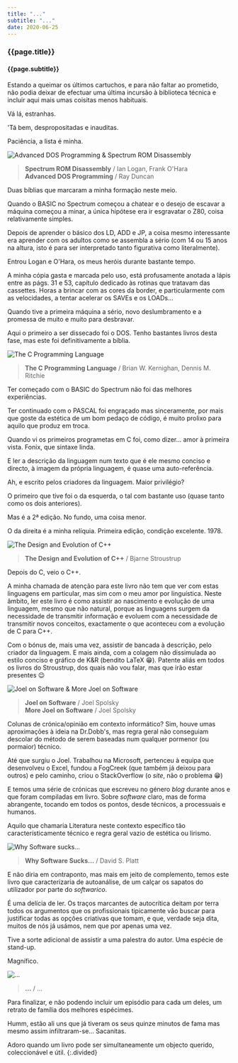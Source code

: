 ```yaml
---
title: "..."
subtitle: "..."
date: 2020-06-25
---
```


### {{page.title}} ###
#### {{page.subtitle}} ####
Estando a queimar os últimos cartuchos, e para não faltar ao prometido, não podia deixar de efectuar uma última incursão à biblioteca técnica e incluir aqui mais umas coisitas menos habituais.

Vá lá, estranhas.

'Tá bem, despropositadas e inauditas.

Paciência, a lista é minha.

![Advanced DOS Programming & Spectrum ROM Disassembly](assets/images/book-list/bk_30.jpg)

>**Spectrum ROM Disassembly** / Ian Logan, Frank O'Hara\
>**Advanced DOS Programming** / Ray Duncan

Duas bíblias que marcaram a minha formação neste meio.

Quando o BASIC no Spectrum começou a chatear e o desejo de escavar a máquina começou a minar, a única hipótese era ir esgravatar o Z80, coisa relativamente simples.

Depois de aprender o básico dos LD, ADD e JP, a coisa mesmo interessante era aprender com os adultos como se assembla a sério (com 14 ou 15 anos na altura, isto é para ser interpretado tanto figurativa como literalmente).

Entrou Logan e O'Hara, os meus heróis durante bastante tempo.

A minha cópia gasta e marcada pelo uso, está profusamente anotada a lápis entre as págs. 31 e 53, capítulo dedicado às rotinas que tratavam das cassettes. Horas a brincar com as cores da border, e particularmente com as velocidades, a tentar acelerar os SAVEs e os LOADs...

Quando tive a primeira máquina a sério, novo deslumbramento e a promessa de muito e muito para desbravar.

Aqui o primeiro a ser dissecado foi o DOS. Tenho bastantes livros desta fase, mas este foi definitivamente a bíblia.

![The C Programming Language](assets/images/book-list/bk_31.jpg)

>**The C Programming Language** / Brian W. Kernighan, Dennis M. Ritchie

Ter começado com o BASIC do Spectrum não foi das melhores experiências.

Ter continuado com o PASCAL foi engraçado mas sinceramente, por mais que goste da estética de um bom pedaço de código, é muito prolixo para aquilo que produz em troca.

Quando vi os primeiros programetas em C foi, como dizer... amor à primeira vista. Fonix, que sintaxe linda.

E ler a descrição da linguagem num texto que é ele mesmo conciso e directo, à imagem da própria linguagem, é quase uma auto-referência.

Ah, e escrito pelos criadores da linguagem. Maior privilégio?

O primeiro que tive foi o da esquerda, o tal com bastante uso (quase tanto como os dois anteriores).

Mas é a 2ª edição. No fundo, uma coisa menor.

O da direita é a minha relíquia. Primeira edição, condição excelente. 1978.

![The Design and Evolution of C++](assets/images/book-list/bk_32.jpg)

>**The Design and Evolution of C++** / Bjarne Stroustrup

Depois do C, veio o C++.

A minha chamada de atenção para este livro não tem que ver com estas linguagens em particular, mas sim com o meu amor por linguística. Neste âmbito, ler este livro é como assistir ao nascimento e evolução de uma linguagem, mesmo que não natural, porque as linguagens surgem da necessidade de transmitir informação e evoluem com a necessidade de transmitir novos conceitos, exactamente o que aconteceu com a evolução de C para C++.

Com o bónus de, mais uma vez, assistir de bancada à descrição, pelo criador da linguagem. E mais ainda, com a colagem não dissimulada ao estilo conciso e gráfico de K&R (bendito LaTeX 😁). Patente aliás em todos os livros do Stroustrup, dos quais não vou falar, mas que irão estar presentes 😉

![Joel on Software & More Joel on Software](assets/images/book-list/bk_33.jpg)

>**Joel on Software** / Joel Spolsky\
>**More Joel on Software** / Joel Spolsky

Colunas de crónica/opinião em contexto informático? Sim, houve umas aproximações à ideia na Dr.Dobb's, mas regra geral não conseguiam descolar do método de serem baseadas num qualquer pormenor (ou pormaior) técnico.

Até que surgiu o Joel. Trabalhou na Microsoft, pertenceu à equipa que desenvolveu o Excel, fundou a FogCreek (que também já deixou para outros) e pelo caminho, criou o StackOverflow (o *site*, não o problema 😁)

E temos uma série de crónicas que escreveu no género *blog* durante anos e que foram compiladas em livro. Sobre *software* claro, mas de forma abrangente, tocando em todos os pontos, desde técnicos, a processuais e humanos.

Aquilo que chamaria Literatura neste contexto específico tão característicamente técnico e regra geral vazio de estética ou lirismo.

![Why Software sucks...](assets/images/book-list/bk_34.jpg)

>**Why Software Sucks...** / David S. Platt

E não diria em contraponto, mas mais em jeito de complemento, temos este livro que caracterizaria de autoanálise, de um calçar os sapatos do utilizador por parte do *softwarico*.

É uma delícia de ler. Os traços marcantes de autocrítica deitam por terra todos os argumentos que os profissionais tipicamente vão buscar para justificar todas as opções criativas que tomam, e que, verdade seja dita, muitos de nós já usámos, nem que por apenas uma vez.

Tive a sorte adicional de assistir a uma palestra do autor. Uma espécie de stand-up.

Magnífico.

![...](assets/images/book-list/bk_35.jpg)

>**...** / ...

Para finalizar, e não podendo incluir um episódio para cada um deles, um retrato de família dos melhores espécimes.

Humm, estão ali uns que já tiveram os seus quinze minutos de fama mas mesmo assim infiltraram-se... Sacanitas.

Adoro quando um livro pode ser simultaneamente um objecto querido, coleccionável e útil.
{:.divided}